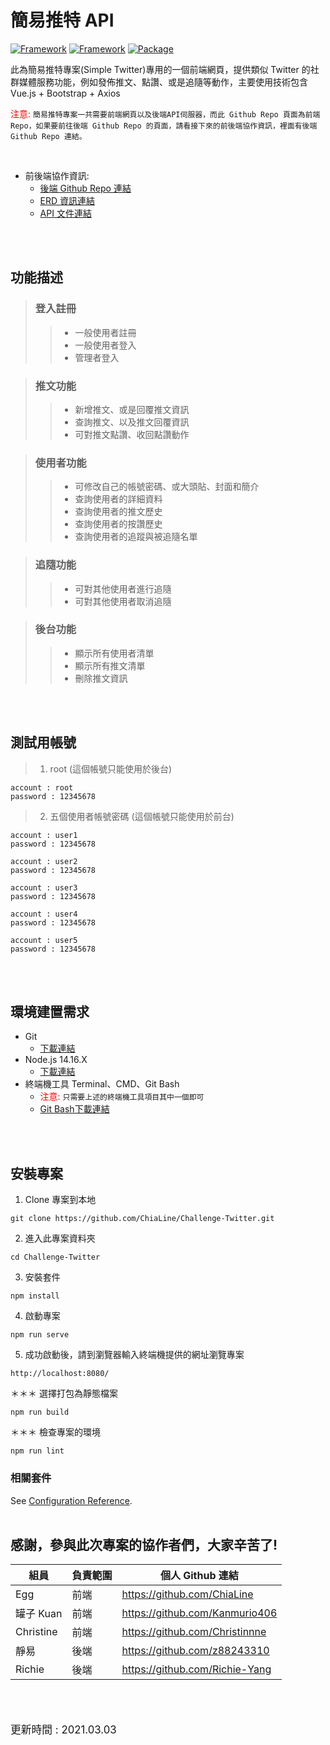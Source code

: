 # 簡易推特 API

[![Framework](https://img.shields.io/badge/Framework-Vue-aliceblue.svg)](https://www.npmjs.com/package/vue)
[![Framework](https://img.shields.io/badge/Framework-Bootstrap-steelblue.svg)](https://getbootstrap.com/docs/4.4/getting-started/introduction/)
[![Package](https://img.shields.io/badge/Package-Axios-lightblue.svg)](https://www.npmjs.com/package/axios)

此為簡易推特專案(Simple Twitter)專用的一個前端網頁，提供類似 Twitter 的社群媒體服務功能，例如發佈推文、點讚、或是追隨等動作，主要使用技術包含 Vue.js + Bootstrap + Axios

<span style="color: red">注意:</span> `簡易推特專案一共需要前端網頁以及後端API伺服器，而此 Github Repo 頁面為前端 Repo，如果要前往後端 Github Repo 的頁面，請看接下來的前後端協作資訊，裡面有後端 Github Repo 連結。`

<br>

- 前後端協作資訊:
  - [後端 Github Repo 連結](https://github.com/Richie-Yang/twitter-api-2020)
  - [ERD 資訊連結](https://app.quickdatabasediagrams.com/#/d/BdkVRy)
  - [API 文件連結](https://app.swaggerhub.com/apis-docs/Richie-Yang/simpleTwitter/1.0.0-oas3)

<br>
<br>

## <strong>功能描述</strong>

> ### 登入註冊
>> - 一般使用者註冊
>> - 一般使用者登入
>> - 管理者登入

> ### 推文功能
>> - 新增推文、或是回覆推文資訊
>> - 查詢推文、以及推文回覆資訊
>> - 可對推文點讚、收回點讚動作

> ### 使用者功能
>> - 可修改自己的帳號密碼、或大頭貼、封面和簡介
>> - 查詢使用者的詳細資料
>> - 查詢使用者的推文歷史
>> - 查詢使用者的按讚歷史
>> - 查詢使用者的追蹤與被追隨名單

> ### 追隨功能
>> - 可對其他使用者進行追隨
>> - 可對其他使用者取消追隨

> ### 後台功能
>> - 顯示所有使用者清單
>> - 顯示所有推文清單
>> - 刪除推文資訊

<br>
<br>

## <strong>測試用帳號</strong>
> 1. root (這個帳號只能使用於後台)
```text
account : root
password : 12345678
```

> 2. 五個使用者帳號密碼 (這個帳號只能使用於前台)
```text
account : user1
password : 12345678
```
```text
account : user2
password : 12345678
```
```text
account : user3
password : 12345678
```
```text
account : user4
password : 12345678
```
```text
account : user5
password : 12345678
```

<br>
<br>


## <strong>環境建置需求</strong>
- Git
  - [下載連結](https://git-scm.com/downloads) 
- Node.js 14.16.X
  - [下載連結](https://nodejs.org/dist/v14.16.0/)
- 終端機工具 Terminal、CMD、Git Bash
  - <span style="color: red">注意:</span> `只需要上述的終端機工具項目其中一個即可`
  - [Git Bash下載連結](https://gitforwindows.org/)


<br>
<br>

## 安裝專案
1. Clone 專案到本地
```
git clone https://github.com/ChiaLine/Challenge-Twitter.git
```
2. 進入此專案資料夾
```
cd Challenge-Twitter
```
3. 安裝套件
```
npm install
```

4. 啟動專案
```
npm run serve
```

5. 成功啟動後，請到瀏覽器輸入終端機提供的網址瀏覽專案
```
http://localhost:8080/ 
```

＊＊＊ 選擇打包為靜態檔案
```
npm run build
```

＊＊＊ 檢查專案的環境
```
npm run lint
```

### 相關套件
See [Configuration Reference](https://cli.vuejs.org/config/).
<br>
<br>

## <strong>感謝，參與此次專案的協作者們，大家辛苦了!</strong>
| 組員 | 負責範圍 | 個人 Github 連結 |
| --- | --- | --- | 
| Egg | 前端 | https://github.com/ChiaLine |
| 罐子 Kuan | 前端 | https://github.com/Kanmurio406 |
| Christine | 前端 | https://github.com/Christinnne |
| 靜易 | 後端 | https://github.com/z88243310 |
| Richie | 後端 | https://github.com/Richie-Yang |

<br>
<br>

<p style="font-size: 1.2em">更新時間 : 2021.03.03</p>
